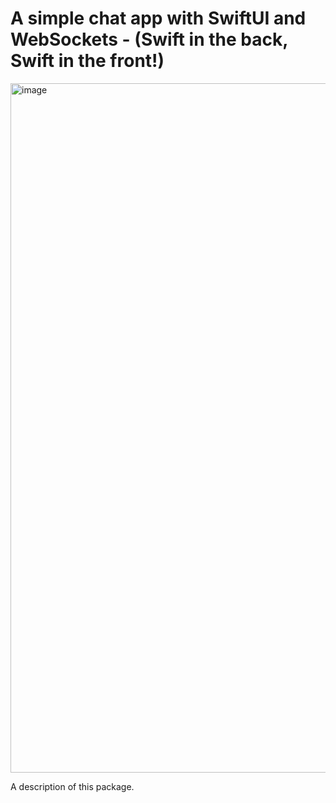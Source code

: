 # A simple chat app with SwiftUI and WebSockets - (Swift in the back, Swift in the front!)

<img width="1103" alt="image" src="https://user-images.githubusercontent.com/13145442/237008645-1f122d0c-a779-4b95-b244-230e98313cbd.png">

A description of this package.
